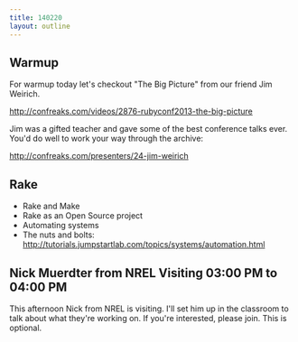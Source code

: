 ```yaml
---
title: 140220
layout: outline
---
```


## Warmup

For warmup today let's checkout "The Big Picture" from our friend Jim Weirich.

http://confreaks.com/videos/2876-rubyconf2013-the-big-picture

Jim was a gifted teacher and gave some of the best conference talks ever. You'd do well to work your way through the archive:

http://confreaks.com/presenters/24-jim-weirich

## Rake

* Rake and Make
* Rake as an Open Source project
* Automating systems
* The nuts and bolts: http://tutorials.jumpstartlab.com/topics/systems/automation.html

## Nick Muerdter from NREL Visiting 03:00 PM to 04:00 PM 

This afternoon Nick from NREL is visiting. I'll set him up in the classroom to talk about what they're working on. If you're interested, please join. This is optional.